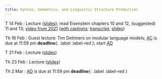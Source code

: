 ```yaml
---
title: Syntax, Semantics, and Linguistic Structure Prediction 
---
```


T 14 Feb
: Lecture ([slides](../assets/slides/lsp.pdf)); read Eisenstein chapters 10 and 12, (suggested) 11 and 13; [video from 2021](https://drive.google.com/file/d/1gGXlnv2livCAhH6CK3H-5ij1ZsBNRsOM/view?usp=sharing) ([with captions](https://drive.google.com/file/d/1dkGLEjvFupyzBzpb426vkUVC0eMcE6Tu/view?usp=sharing); [transcript](https://drive.google.com/file/d/1ybQeIScWKpOYjq-DC18HWevgn4oDEXwh/view?usp=sharing); [slides](https://drive.google.com/file/d/1KGu3oxTRoLcvKQqPcRhHBuntDCyj6cj4/view?usp=sharing))


Th 16 Feb
: Guest lecture:  Tim Dettmers on modular language models; [AC](../assets/docs/AC.pdf) is due at 11:59 pm **deadline**{: .label .label-red }; start [AD](../assets/docs/AC.pdf)

T 21 Feb
: Lecture ([slides](../assets/slides/lsp.pdf))

Th 23 Feb
: Lecture ([slides](../assets/slides/lsp.pdf))

Th 2 Mar
: [AD](../assets/docs/AD.pdf) is due at 11:59 pm **deadline**{: .label .label-red } 





